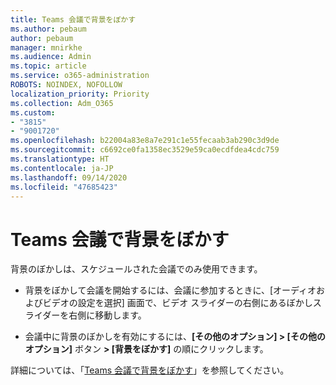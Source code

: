 ```yaml
---
title: Teams 会議で背景をぼかす
ms.author: pebaum
author: pebaum
manager: mnirkhe
ms.audience: Admin
ms.topic: article
ms.service: o365-administration
ROBOTS: NOINDEX, NOFOLLOW
localization_priority: Priority
ms.collection: Adm_O365
ms.custom:
- "3815"
- "9001720"
ms.openlocfilehash: b22004a83e8a7e291c1e55fecaab3ab290c3d9de
ms.sourcegitcommit: c6692ce0fa1358ec3529e59ca0ecdfdea4cdc759
ms.translationtype: HT
ms.contentlocale: ja-JP
ms.lasthandoff: 09/14/2020
ms.locfileid: "47685423"
---
```

# <a name="blur-your-background-in-a-teams-meeting"></a>Teams 会議で背景をぼかす

背景のぼかしは、スケジュールされた会議でのみ使用できます。

- 背景をぼかして会議を開始するには、会議に参加するときに、[オーディオおよびビデオの設定を選択] 画面で、ビデオ スライダーの右側にあるぼかしスライダーを右側に移動します。

- 会議中に背景のぼかしを有効にするには、**[その他のオプション] > [その他のオプション]** ボタン **> [背景をぼかす]** の順にクリックします。

詳細については、「[Teams 会議で背景をぼかす](https://support.office.com/article/Blur-your-background-in-a-Teams-meeting-f77a2381-443a-499d-825e-509a140f4780)」を参照してください。